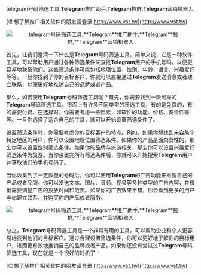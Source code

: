 telegram号码筛选工具,**Telegram**推广助手,**Telegram**拉群,**Telegram**营销机器人

[😍想了解推广相关软件的朋友请登录 http://www.vst.tw](http://www.vst.tw)

 <center><img src="https://vst.tw/MP4/tuiguang/png/1.png" alt="telegram号码筛选工具,**Telegram**推广助手,**Telegram**拉群,**Telegram**营销机器人"></center>

首先，让我们澄清一下什么是**Telegram**号码筛选工具。简单来说，它是一种软件工具，可以帮助用户通过各种筛选条件来查找**Telegram**用户的手机号码，以便更容易地联系他们。这些筛选条件可能包括地理位置、性别、年龄、语言、兴趣爱好等等。一旦你找到了你的目标客户，你就可以直接通过**Telegram**发送消息或者建立联系，以便更好地推销自己的品牌或者产品。

那么，如何使用**Telegram**号码筛选工具呢？首先，你需要找到一款可靠的**Telegram**号码筛选工具。市面上有许多不同类型的筛选工具，有的是免费的，有的需要付费。在选择时，你需要考虑一些因素，如软件的功能、价格、安全性等等。一旦你选择了适合自己的工具，就可以开始设置筛选条件了。

设置筛选条件时，你需要考虑你的目标客户的特点。例如，如果你想找到来自某个特定地区的用户，你可以设置地理位置筛选条件。如果你的产品是面向女性的，那么你可以设置性别筛选条件。如果你的品牌与旅游相关，那么你可以设置兴趣爱好筛选条件为旅游。当你设置完所有筛选条件后，你就可以开始搜索**Telegram**用户并获取他们的手机号码了。

当你收集到了一定数量的号码后，你可以使用**Telegram**的广告功能来推销自己的产品或者品牌。你可以发送文本、图片、音频、视频等多种类型的广告内容，并根据需要调整广告的投放时间和范围。如果你的广告效果不错，你会看到更多的用户与你建立联系，并购买你的产品或者服务。

 <center><img src="https://vst.tw/MP4/tuiguang/png/2.png" alt="telegram号码筛选工具,**Telegram**推广助手,**Telegram**拉群,**Telegram**营销机器人"></center>

总之，**Telegram**号码筛选工具是一个非常有用的工具，可以帮助企业和个人更容易地找到他们的目标客户。通过合理设置筛选条件，你可以更好地了解你的目标用户，进而更有效地推销自己的品牌或者产品。如果你还没有尝试过**Telegram**号码筛选工具，现在就是一个很好的时机了！

[😍想了解推广相关软件的朋友请登录 http://www.vst.tw](http://www.vst.tw)



